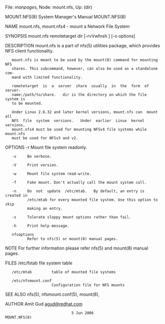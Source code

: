 File: *manpages*,  Node: mount.nfs,  Up: (dir)

MOUNT.NFS(8)                System Manager's Manual               MOUNT.NFS(8)



NAME
       mount.nfs, mount.nfs4 - mount a Network File System

SYNOPSIS
       mount.nfs remotetarget dir [-rvVwfnsh ] [-o options]

DESCRIPTION
       mount.nfs  is  a  part  of nfs(5) utilities package, which provides NFS
       client functionality.

       mount.nfs is meant to be used by the mount(8) command for mounting  NFS
       shares. This subcommand, however, can also be used as a standalone com‐
       mand with limited functionality.

       remotetarget  is  a  server  share  usually  in  the  form  of  server‐
       name:/path/to/share.   dir is the directory on which the file system is
       to be mounted.

       Under Linux 2.6.32 and later kernel versions, mount.nfs can  mount  all
       NFS  file  system  versions.   Under  earlier  Linux  kernel  versions,
       mount.nfs4 must be used for mounting NFSv4 file systems while mount.nfs
       must be used for NFSv3 and v2.


OPTIONS
       -r     Mount file system readonly.

       -v     Be verbose.

       -V     Print version.

       -w     Mount file system read-write.

       -f     Fake mount. Don't actually call the mount system call.

       -n     Do  not  update  /etc/mtab.   By default, an entry is created in
              /etc/mtab for every mounted file system. Use this option to skip
              making an entry.

       -s     Tolerate sloppy mount options rather than fail.

       -h     Print help message.

       nfsoptions
              Refer to nfs(5) or mount(8) manual pages.


NOTE
       For further information please refer nfs(5) and mount(8) manual pages.


FILES
       /etc/fstab        file system table

       /etc/mtab         table of mounted file systems

       /etc/nfsmount.conf
                         Configuration file for NFS mounts

SEE ALSO
       nfs(5), nfsmount.conf(5), mount(8),


AUTHOR
       Amit Gud <agud@redhat.com>



                                  5 Jun 2006                      MOUNT.NFS(8)
